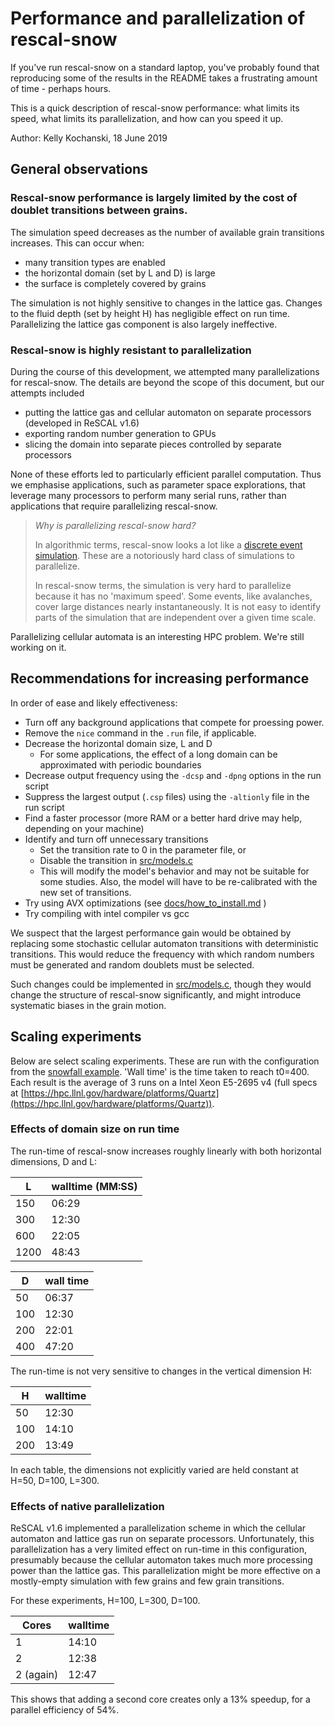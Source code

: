 # Performance and parallelization of rescal-snow

If you've run rescal-snow on a standard laptop, you've probably found that reproducing some of the results in the README takes a frustrating amount of time - perhaps hours.

This is a quick description of rescal-snow performance: what limits its speed, what limits its parallelization, and how can you speed it up.

Author: Kelly Kochanski, 18 June 2019

## General observations

### Rescal-snow performance is largely limited by the cost of doublet transitions between grains.


The simulation speed decreases as the number of available grain transitions increases. This can occur when:
 - many transition types are enabled
 - the horizontal domain (set by L and D) is large
 - the surface is completely covered by grains
 
 The simulation is not highly sensitive to changes in the lattice gas. 
 Changes to the fluid depth (set by height H) has negligible effect on run time.
 Parallelizing the lattice gas component is also largely ineffective.
 
### Rescal-snow is highly resistant to parallelization

During the course of this development, we attempted many parallelizations for rescal-snow.
The details are beyond the scope of this document, but our attempts included
 - putting the lattice gas and cellular automaton on separate processors (developed in ReSCAL v1.6)
 - exporting random number generation to GPUs
 - slicing the domain into separate pieces controlled by separate processors

None of these efforts led to particularly efficient parallel computation. 
Thus we emphasise applications, such as parameter space explorations, that leverage many processors to perform many serial runs, 
rather than applications that require parallelizing rescal-snow.

> *Why is parallelizing rescal-snow hard?*
> 
> In algorithmic terms, rescal-snow looks a lot like a [discrete event simulation](https://en.wikipedia.org/wiki/Discrete-event_simulation). These are a notoriously hard class of simulations to parallelize.
> 
> In rescal-snow terms, the simulation is very hard to parallelize because it has no 'maximum speed'. Some events, like avalanches, cover large distances nearly instantaneously. It is not easy to identify parts of the simulation that are independent over a given time scale.

Parallelizing cellular automata is an interesting HPC problem. We're still working on it.

## Recommendations for increasing performance

In order of ease and likely effectiveness:

 - Turn off any background applications that compete for proessing power. 
 - Remove the `nice` command in the `.run` file, if applicable.
 - Decrease the horizontal domain size, L and D
      - For some applications, the effect of a long domain can be approximated with periodic boundaries
 - Decrease output frequency using the `-dcsp` and `-dpng` options in the run script
 - Suppress the largest output (`.csp` files) using the `-altionly` file in the run script
 - Find a faster processor (more RAM or a better hard drive may help, depending on your machine)
 - Identify and turn off unnecessary transitions
      - Set the transition rate to 0 in the parameter file, or
      - Disable the transition in [src/models.c](src/models.c)
      - This will modify the model's behavior and may not be suitable for some studies. Also, the model will have to be re-calibrated with the new set of transitions.
 - Try using AVX optimizations (see [docs/how_to_install.md](how_to_install.md) )
 - Try compiling with intel compiler vs gcc
 
 We suspect that the largest performance gain would be obtained by replacing some stochastic cellular automaton transitions with deterministic transitions.
 This would reduce the frequency with which random numbers must be generated and random doublets must be selected.

 Such changes could be implemented in [src/models.c](src/models.c), though they would change the structure of rescal-snow significantly, and might introduce systematic biases in the grain motion.
 
 ## Scaling experiments
 
 Below are select scaling experiments. These are run with the configuration from the [snowfall example](../scripts/snowfall.run).
 'Wall time' is the time taken to reach t0=400. Each result is the average of 3 runs on a Intel Xeon E5-2695 v4 (full specs at [https://hpc.llnl.gov/hardware/platforms/Quartz](https://hpc.llnl.gov/hardware/platforms/Quartz)).

 
 ### Effects of domain size on run time
 
 The run-time of rescal-snow increases roughly linearly with both horizontal dimensions, D and L:
 
 | L    | walltime (MM:SS) |
|------|----------|
| 150  | 06:29    |
| 300  | 12:30    |
| 600  | 22:05    |
| 1200 | 48:43    |

| D   | wall time  |
|-----|-----------------|
| 50  | 06:37           |
| 100 | 12:30           |
| 200 | 22:01           |
| 400 | 47:20           |
 
 The run-time is not very sensitive to changes in the vertical dimension H:
 
 | H   | walltime |
|-----|----------|
| 50  | 12:30    |
| 100 | 14:10    |
| 200 | 13:49    |

In each table, the dimensions not explicitly varied are held constant at H=50, D=100, L=300.

### Effects of native parallelization

ReSCAL v1.6 implemented a parallelization scheme in which the cellular automaton and lattice gas run on separate processors.
Unfortunately, this parallelization has a very limited effect on run-time in this configuration,
presumably because the cellular automaton takes much more processing power than the lattice gas.
This parallelization might be more effective on a mostly-empty simulation with few grains and few grain transitions.

For these experiments, H=100, L=300, D=100.

| Cores | walltime |
|-------|----------|
| 1     | 14:10    |
| 2     | 12:38    |
| 2 (again)  | 12:47    |

This shows that adding a second core creates only a 13% speedup, for a parallel efficiency of 54%.
 
